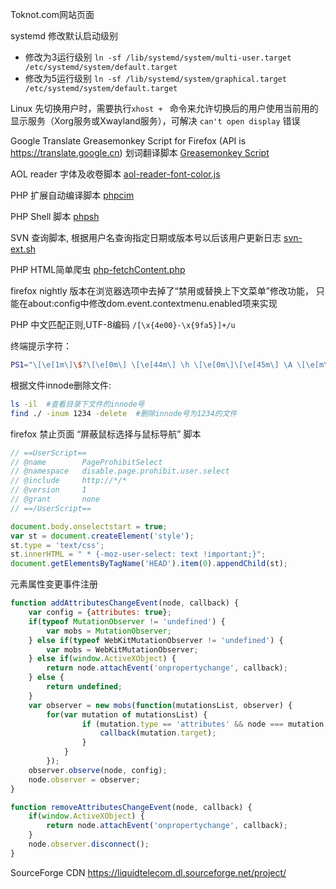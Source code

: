 Toknot.com网站页面

systemd 修改默认启动级别
 * 修改为3运行级别
  `ln -sf /lib/systemd/system/multi-user.target /etc/systemd/system/default.target`
 * 修改为5运行级别
  `ln -sf /lib/systemd/system/graphical.target /etc/systemd/system/default.target`

Linux 先切换用户时，需要执行`xhost + ` 命令来允许切换后的用户使用当前用的显示服务（Xorg服务或Xwayland服务），可解决 `can't open display` 错误

Google Translate Greasemonkey Script for Firefox (API is https://translate.google.cn) 划词翻译脚本
[Greasemonkey Script](http://toknot.com/download/google_translate_for_firefox.js)

AOL reader 字体及收卷脚本
[aol-reader-font-color.js](http://toknot.com/download/aol-reader-font-color.js)

PHP 扩展自动编译脚本
[phpcim](http://toknot.com/download/phpicm)

PHP Shell 脚本
[phpsh](http://toknot.com/download/phpsh)

SVN 查询脚本, 根据用户名查询指定日期或版本号以后该用户更新日志
[svn-ext.sh](http://toknot.com/download/svn-ext.sh)

PHP HTML简单爬虫
[php-fetchContent.php](http://toknot.com/download/fetchPage.php)

firefox nightly 版本在浏览器选项中去掉了“禁用或替换上下文菜单”修改功能，
只能在about:config中修改dom.event.contextmenu.enabled项来实现

PHP 中文匹配正则,UTF-8编码 `/[\x{4e00}-\x{9fa5}]+/u`

终端提示字符：
```bash
PS1="\[\e[1m\]\$?\[\e[0m\] \[\e[44m\] \h \[\e[0m\]\[\e[45m\] \A \[\e[m\]\[\e[42m\] \u \[\e[0m\]\[\e[46m\] \w \[\e[0m\] \[\e[1m\]\\$\[\e[0m\] "
```

根据文件innode删除文件:
```bash
ls -il  #查看目录下文件的innode号
find ./ -inum 1234 -delete  #删除innode号为1234的文件
```


firefox 禁止页面 “屏蔽鼠标选择与鼠标导航” 脚本
```javascript
// ==UserScript==
// @name        PageProhibitSelect
// @namespace   disable.page.prohibit.user.select
// @include     http://*/*
// @version     1
// @grant       none
// ==/UserScript==

document.body.onselectstart = true;
var st = document.createElement('style');
st.type = 'text/css';
st.innerHTML = " * {-moz-user-select: text !important;}";
document.getElementsByTagName('HEAD').item(0).appendChild(st);
```

元素属性变更事件注册
```javascript
function addAttributesChangeEvent(node, callback) {
    var config = {attributes: true};
    if(typeof MutationObserver != 'undefined') {
        var mobs = MutationObserver;
    } else if(typeof WebKitMutationObserver != 'undefined') {
        var mobs = WebKitMutationObserver;
    } else if(window.ActiveXObject) {
        return node.attachEvent('onpropertychange', callback);
    } else {
        return undefined;
    }
    var observer = new mobs(function(mutationsList, observer) {
        for(var mutation of mutationsList) {
                if (mutation.type == 'attributes' && node === mutation.target) {
                    callback(mutation.target);
                }
            }
        });
    observer.observe(node, config);
    node.observer = observer;
}

function removeAttributesChangeEvent(node, callback) {
    if(window.ActiveXObject) {
        return node.attachEvent('onpropertychange', callback);
    }
    node.observer.disconnect();
}
```

SourceForge CDN
https://liquidtelecom.dl.sourceforge.net/project/